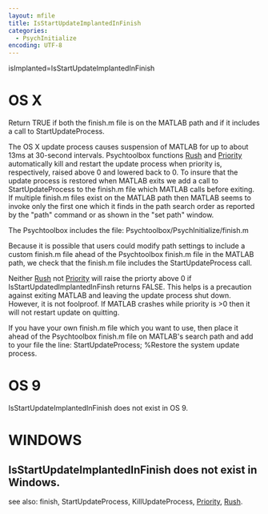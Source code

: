 ```yaml
---
layout: mfile
title: IsStartUpdateImplantedInFinish
categories:
  - PsychInitialize
encoding: UTF-8
---
```


isImplanted=IsStartUpdateImplantedInFinish

# OS X

Return TRUE if both the finish.m file is on the MATLAB path and if it
includes a call to StartUpdateProcess.

The OS X update process causes suspension of MATLAB for up to about 13ms
at 30-second intervals.  Psychtoolbox functions [Rush](/docs/Rush) and [Priority](/docs/Priority)
automatically kill and restart the update process when priority is,
respectively, raised above 0 and lowered back to 0.  To insure that the
update process is restored when MATLAB exits we add a call to
StartUpdateProcess to the finish.m file which MATLAB calls before
exiting. If multiple finish.m files exist on the MATLAB path then  MATLAB
seems to invoke only the first one which it finds in the path search
order as reported by the "path" command or as shown in the "set path"
window.

The Psychtoolbox includes the file:
  Psychtoolbox/PsychInitialize/finish.m

Because it is possible that users could modify path settings to include a
custom finish.m file ahead of the Psychtoolbox finish.m file in the
MATLAB path, we check that the finish.m file includes the
StartUpdateProcess call.

Neither [Rush](/docs/Rush) not [Priority](/docs/Priority) will raise the priorty above 0 if
IsStartUpdatedImplantedInFinsh returns FALSE.  This helps is a precaution
against exiting MATLAB and leaving the update process shut down. However,
it is not foolproof.  If MATLAB crashes while priority is \>0 then it will
not restart update on quitting.

If you have your own finish.m file which you want to use, then place it
ahead of the Psychtoolbox finish.m file on MATLAB's search path and add
to your file the line:
  StartUpdateProcess;     %Restore the system update process.

# OS 9

IsStartUpdateImplantedInFinish does not exist in OS 9.

# WINDOWS

IsStartUpdateImplantedInFinish does not exist in Windows.
----

see also: finish, StartUpdateProcess, KillUpdateProcess, [Priority](/docs/Priority), [Rush](/docs/Rush).